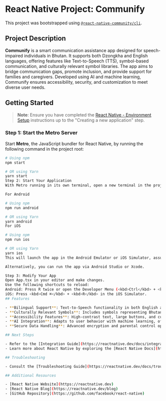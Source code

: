 # React Native Project: Communify

This project was bootstrapped using [`@react-native-community/cli`](https://github.com/react-native-community/cli).

## Project Description

**Communify** is a smart communication assistance app designed for speech-impaired individuals in Bhutan. It supports both Dzongkha and English languages, offering features like Text-to-Speech (TTS), symbol-based communication, and culturally relevant symbol libraries. The app aims to bridge communication gaps, promote inclusion, and provide support for families and caregivers. Developed using AI and machine learning, Communify ensures accessibility, security, and customization to meet diverse user needs.

## Getting Started

> **Note**: Ensure you have completed the [React Native - Environment Setup](https://reactnative.dev/docs/environment-setup) instructions up to the "Creating a new application" step.

### Step 1: Start the Metro Server

Start **Metro**, the JavaScript bundler for React Native, by running the following command in the project root:

```bash
# Using npm
npm start

# OR using Yarn
yarn start
Step 2: Start Your Application
With Metro running in its own terminal, open a new terminal in the project root and use the following commands:

For Android

# Using npm
npm run android

# OR using Yarn
yarn android
For iOS

# Using npm
npm run ios

# OR using Yarn
yarn ios
This will launch the app in the Android Emulator or iOS Simulator, assuming the emulator/simulator is set up correctly.

Alternatively, you can run the app via Android Studio or Xcode.

Step 3: Modify Your App
Open App.tsx in your editor and make changes.
Use the following shortcuts to reload:
Android: Press R twice or open the Developer Menu (<kbd>Ctrl</kbd> + <kbd>M</kbd> or <kbd>Cmd</kbd> + <kbd>M</kbd>) and select "Reload".
iOS: Press <kbd>Cmd ⌘</kbd> + <kbd>R</kbd> in the iOS Simulator.
## Features

- **Bilingual Support**: Text-to-Speech functionality in both English and Dzongkha.
- **Culturally Relevant Symbols**: Includes symbols representing Bhutanese traditions, festivals, and cultural heritage.
- **Accessibility Features**: High-contrast text, large buttons, and customizable symbol grids to cater to diverse user needs.
- **AI Integration**: Adapts to user behavior with machine learning, offering personalized symbol suggestions for efficient communication.
- **Secure Data Handling**: Advanced encryption and parental control options ensure data privacy and user safety.

## Next Steps

- Refer to the [Integration Guide](https://reactnative.dev/docs/integration-with-existing-apps) for adding this project to an existing application.
- Learn more about React Native by exploring the [React Native Docs](https://reactnative.dev/docs/getting-started).

## Troubleshooting

- Consult the [Troubleshooting Guide](https://reactnative.dev/docs/troubleshooting) for solutions to common issues.

## Additional Resources

- [React Native Website](https://reactnative.dev)
- [React Native Blog](https://reactnative.dev/blog)
- [GitHub Repository](https://github.com/facebook/react-native)
